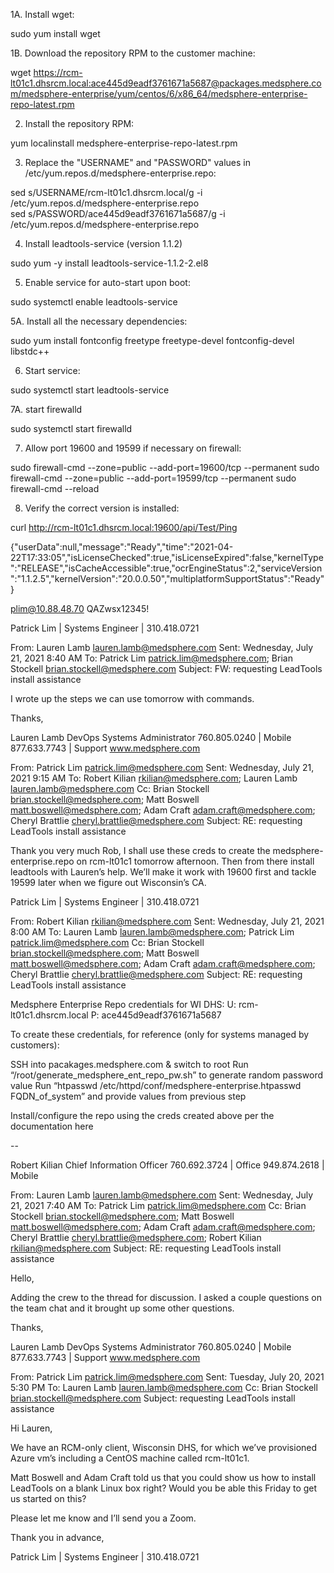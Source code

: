 
1A. Install wget:

sudo yum install wget

1B. Download the repository RPM to the customer machine:

wget https://rcm-lt01c1.dhsrcm.local:ace445d9eadf3761671a5687@packages.medsphere.com/medsphere-enterprise/yum/centos/6/x86_64/medsphere-enterprise-repo-latest.rpm


2. Install the repository RPM:

yum localinstall medsphere-enterprise-repo-latest.rpm


3. Replace the "USERNAME" and "PASSWORD" values in /etc/yum.repos.d/medsphere-enterprise.repo:

sed s/USERNAME/rcm-lt01c1.dhsrcm.local/g -i /etc/yum.repos.d/medsphere-enterprise.repo  
sed s/PASSWORD/ace445d9eadf3761671a5687/g -i /etc/yum.repos.d/medsphere-enterprise.repo 


4. Install leadtools-service (version 1.1.2)

sudo yum -y install leadtools-service-1.1.2-2.el8


5. Enable service for auto-start upon boot:

sudo systemctl enable leadtools-service


5A. Install all the necessary dependencies:

sudo yum install fontconfig freetype freetype-devel fontconfig-devel libstdc++

6. Start service:

sudo systemctl start leadtools-service


7A. start firewalld

sudo systemctl start firewalld

7. Allow port 19600 and 19599 if necessary on firewall:

sudo firewall-cmd --zone=public --add-port=19600/tcp --permanent
sudo firewall-cmd --zone=public --add-port=19599/tcp --permanent
sudo firewall-cmd --reload


8. Verify the correct version is installed:

curl http://rcm-lt01c1.dhsrcm.local:19600/api/Test/Ping

{"userData":null,"message":"Ready","time":"2021-04-22T17:33:05","isLicenseChecked":true,"isLicenseExpired":false,"kernelType":"RELEASE","isCacheAccessible":true,"ocrEngineStatus":2,"serviceVersion":"1.1.2.5","kernelVersion":"20.0.0.50","multiplatformSupportStatus":"Ready"}

plim@10.88.48.70 QAZwsx12345!

Patrick Lim | Systems Engineer | 310.418.0721

From: Lauren Lamb <lauren.lamb@medsphere.com> 
Sent: Wednesday, July 21, 2021 8:40 AM
To: Patrick Lim <patrick.lim@medsphere.com>; Brian Stockell <brian.stockell@medsphere.com>
Subject: FW: requesting LeadTools install assistance

I wrote up the steps we can use tomorrow with commands.

Thanks,

Lauren Lamb
DevOps Systems Administrator
760.805.0240 | Mobile
877.633.7743 | Support
www.medsphere.com
 

From: Patrick Lim <patrick.lim@medsphere.com> 
Sent: Wednesday, July 21, 2021 9:15 AM
To: Robert Kilian <rkilian@medsphere.com>; Lauren Lamb <lauren.lamb@medsphere.com>
Cc: Brian Stockell <brian.stockell@medsphere.com>; Matt Boswell <matt.boswell@medsphere.com>; Adam Craft <adam.craft@medsphere.com>; Cheryl Brattlie <cheryl.brattlie@medsphere.com>
Subject: RE: requesting LeadTools install assistance

Thank you very much Rob, I shall use these creds to create the medsphere-enterprise.repo on rcm-lt01c1 tomorrow afternoon. Then from there install leadtools with Lauren’s help. We’ll make it work with 19600 first and tackle 19599 later when we figure out Wisconsin’s CA.

Patrick Lim | Systems Engineer | 310.418.0721

From: Robert Kilian <rkilian@medsphere.com> 
Sent: Wednesday, July 21, 2021 8:00 AM
To: Lauren Lamb <lauren.lamb@medsphere.com>; Patrick Lim <patrick.lim@medsphere.com>
Cc: Brian Stockell <brian.stockell@medsphere.com>; Matt Boswell <matt.boswell@medsphere.com>; Adam Craft <adam.craft@medsphere.com>; Cheryl Brattlie <cheryl.brattlie@medsphere.com>
Subject: RE: requesting LeadTools install assistance

Medsphere Enterprise Repo credentials for WI DHS:
U: rcm-lt01c1.dhsrcm.local
P: ace445d9eadf3761671a5687

To create these credentials, for reference (only for systems managed by customers):

SSH into pacakages.medsphere.com & switch to root
Run “/root/generate_medsphere_ent_repo_pw.sh” to generate random password value
Run “htpasswd /etc/httpd/conf/medsphere-enterprise.htpasswd FQDN_of_system” and provide values from previous step

Install/configure the repo using the creds created above per the documentation   here

--

Robert Kilian
Chief Information Officer
760.692.3724 | Office
949.874.2618 | Mobile

From: Lauren Lamb <lauren.lamb@medsphere.com> 
Sent: Wednesday, July 21, 2021 7:40 AM
To: Patrick Lim <patrick.lim@medsphere.com>
Cc: Brian Stockell <brian.stockell@medsphere.com>; Matt Boswell <matt.boswell@medsphere.com>; Adam Craft <adam.craft@medsphere.com>; Cheryl Brattlie <cheryl.brattlie@medsphere.com>; Robert Kilian <rkilian@medsphere.com>
Subject: RE: requesting LeadTools install assistance

Hello,

Adding the crew to the thread for discussion. I asked a couple questions on the team chat and it brought up some other questions.

Thanks,

Lauren Lamb
DevOps Systems Administrator
760.805.0240 | Mobile
877.633.7743 | Support
www.medsphere.com
 

From: Patrick Lim <patrick.lim@medsphere.com> 
Sent: Tuesday, July 20, 2021 5:30 PM
To: Lauren Lamb <lauren.lamb@medsphere.com>
Cc: Brian Stockell <brian.stockell@medsphere.com>
Subject: requesting LeadTools install assistance

Hi Lauren,

We have an RCM-only client, Wisconsin DHS, for which we’ve provisioned Azure vm’s including a CentOS machine called rcm-lt01c1.

Matt Boswell and Adam Craft told us that you could show us how to install LeadTools on a blank Linux box right? Would you be able this Friday to get us started on this?

Please let me know and I’ll send you a Zoom.

Thank you in advance,

Patrick Lim | Systems Engineer | 310.418.0721


